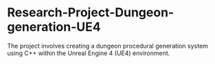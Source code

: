 # Research-Project-Dungeon-generation-UE4
The project involves creating a dungeon procedural generation system using C++ within the Unreal Engine 4 (UE4) environment. 

